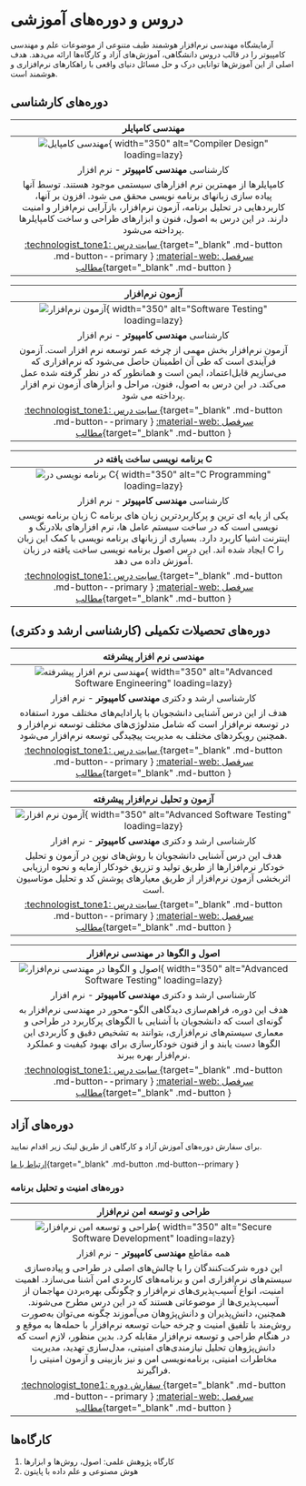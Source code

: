 # دروس و دوره‌های آموزشی

آزمایشگاه مهندسی نرم‌افزار هوشمند طیف متنوعی از موضوعات علم و مهندسی کامپیوتر را در قالب‌ دروس دانشگاهی، آموزش‌های آزاد و کارگاه‌ها ارائه می‌دهد. 
هدف اصلی از این آموزش‌ها توانایی درک و حل مسائل دنیای واقعی با راهکارهای نرم‌افزاری و هوشمند است. 

## دوره‌های کارشناسی 

<div class="grid cards" markdown>

<!-- Compiler -->
<div class="grid" markdown>

|                                                                                                                                   **مهندسی کامپایلر**                                                                                                                                   |
|:---------------------------------------------------------------------------------------------------------------------------------------------------------------------------------------------------------------------------------------------------------------------------------------:|
|                                                                                               ![مهندسی کامپایل](figs/compiler-logo2.png){ width="350" alt="Compiler Design" loading=lazy}                                                                                               |
|                                                                                                                       کارشناسی  **مهندسی کامپیوتر**  - نرم افزار                                                                                                                        |
| کامپایلرها از مهمترین نرم افزارهای سیستمی موجود هستند. توسط آنها پیاده سازی زبانهای برنامه نویسی محقق می شود. افزون بر آنها، کاربردهایی در تحلیل برنامه، آزمون نرم‌افزار، بازآرایی نرم‌افزار و امنیت دارند. در این درس به اصول، فنون و ابزارهای طراحی و ساخت کامپایلرها پرداخته می‌شود. |
|                                [:technologist_tone1: سایت درس ](https://m-zakeri.github.io/Compilers){target="_blank" .md-button .md-button--primary }             [ :material-web: سرفصل مطالب](compiler_engineering.md){target="_blank" .md-button  }                                 |

</div>

<!-- Software Testing -->
<div class="grid" markdown>

|                                                                                                                               **آزمون نرم‌افزار**                                                                                                                               |
|:-------------------------------------------------------------------------------------------------------------------------------------------------------------------------------------------------------------------------------------------------------------------------------:|
|                                                                                         ![آزمون نرم‌افزار](figs/software-testing.jpg){ width="350" alt="Software Testing" loading=lazy}                                                                                         |
|                                                                                                                   کارشناسی   **مهندسی کامپیوتر**  - نرم افزار                                                                                                                   |
| آزمون نرم‌افزار بخش مهمی از چرخه عمر توسعه نرم افزار است. آزمون فرآیندی است که طی آن اطمینان حاصل می‌شود که نرم‌افزاری که می‌سازیم قابل‌اعتماد، ایمن است و همانطور که در نظر گرفته شده عمل می‌کند.  در این درس به اصول، فنون، مراحل و ابزارهای آزمون نرم افزار پرداخته می شود. |
|                           [:technologist_tone1: سایت درس ](https://m-zakeri.github.io/SoftwareTesting){target="_blank" .md-button .md-button--primary }             [ :material-web: سرفصل مطالب](software_testing.md){target="_blank" .md-button  }                            |

</div>

<!-- Computer Programming -->
<div class="grid" markdown>

|                                                                                                                                **برنامه نویسی ساخت یافته در C**                                                                                                                                |
|:----------------------------------------------------------------------------------------------------------------------------------------------------------------------------------------------------------------------------------------------------------------------------------------------:|
|                                                                                                  ![برنامه نویسی در C ](figs/c-programming.png){ width="350" alt="C Programming" loading=lazy}                                                                                                  |
|                                                                                                                          کارشناسی   **مهندسی کامپیوتر**  - نرم افزار                                                                                                                           |
| زبان برنامه نویسی C یکی از پایه ای ترین و پرکاربردترین زبان های برنامه نویسی است که در ساخت سیستم عامل ها، نرم افزارهای بلادرنگ و اینترنت اشیا کاربرد دارد. بسیاری از زبانهای برنامه نویسی با کمک این زبان ایجاد شده اند. این درس اصول برنامه نویسی ساخت یافته در زبان C را آموزش داده می دهد. |
|                                           [:technologist_tone1: سایت درس ](https://m-zakeri.github.io/CP){target="_blank" .md-button .md-button--primary }             [ :material-web: سرفصل مطالب](c_programming.md){target="_blank" .md-button  }                                           |

</div>

</div>




## دوره‌های تحصیلات تکمیلی (کارشناسی ارشد و دکتری)

<div class="grid cards" markdown>

<!-- Advanced Software Engineering -->
<div class="grid" markdown>

|                                                                                                                **مهندسی نرم افزار پیشرفته**                                                                                                                |
|:----------------------------------------------------------------------------------------------------------------------------------------------------------------------------------------------------------------------------------------------------------:|
|                                                                         ![مهندسی نرم افزار پیشرفته ](figs/ase.jpg){ width="350" alt="Advanced Software Engineering" loading=lazy}                                                                          |
|                                                                                                  کارشناسی ارشد و دکتری  **مهندسی کامپیوتر**  - نرم افزار                                                                                                   |
|                           هدف از این درس آشنایی دانشجویان با پارادایم‌های مختلف مورد استفاده در توسعه نرم‌افزار است که شامل متدلوژی‌های مختلف توسعه نرم‌افزار و همچنین رویکردهای مختلف به مدیریت پیچیدگی توسعه نرم‌افزار می‌شود.                           |
| [:technologist_tone1: سایت درس ](https://m-zakeri.github.io/advanced-software-engineering.html){target="_blank" .md-button .md-button--primary }             [ :material-web: سرفصل مطالب](software_engineering_advanced.md){target="_blank" .md-button  } |

</div>

<!-- Advanced Software Testing and Program Analysis -->
<div class="grid" markdown>

|                                                                                                 **آزمون و تحلیل نرم‌افزار پیشرفته**                                                                                                 |
|:-----------------------------------------------------------------------------------------------------------------------------------------------------------------------------------------------------------------------------------:|
|                                                          ![آزمون نرم افزار](figs/software-testing-advanced.jpg){ width="350" alt="Advanced Software Testing" loading=lazy}                                                          |
|                                                                                      کارشناسی ارشد و دکتری   **مهندسی کامپیوتر**  - نرم افزار                                                                                       |
|            هدف این درس آشنایی دانشجویان با روش‌های نوین در آزمون و تحلیل  خودکار نرم‌افزارها از طریق تولید و تزریق  خودکار آزمایه و نحوه ارزیابی اثربخشی آزمون نرم‌افزار از طریق معیارهای پوشش کد و تحلیل موتاسیون است.             |
| [:technologist_tone1: سایت درس ](https://m-zakeri.github.io/SoftwareTesting){target="_blank" .md-button .md-button--primary }             [ :material-web: سرفصل مطالب](software_testing_advanced.md){target="_blank" .md-button  } |

</div>

<!-- Patterns in Software Engineering -->
<div class="grid" markdown>

|                                                                                                                            **اصول و الگوها در مهندسی نرم‌افزار**                                                                                                                            |
|:-------------------------------------------------------------------------------------------------------------------------------------------------------------------------------------------------------------------------------------------------------------------------------------------:|
|                                                                                       ![اصول و الگوها در مهندسی نرم‌افزار ](figs/software-engineering-patterns-and-principles.jpg){ width="350" alt="Advanced Software Testing" loading=lazy}                                                                                        |
|                                                                                                                  کارشناسی ارشد و دکتری   **مهندسی کامپیوتر**  - نرم افزار                                                                                                                   |
|  هدف این دوره، فراهم‌سازی دیدگاهی الگو-محور در مهندسی نرم‌افزار به گونه‌ای است که دانشجویان با آشنایی با الگوهای پرکاربرد در طراحی و معماری سیستم‌های نرم‌افزاری، بتوانند به تشخیص دقیق و کاربردی این الگوها دست یابند و از فنون خودکارسازی برای بهبود کیفیت و عملکرد نرم‌افزار بهره ببرند. | 
|          [:technologist_tone1: سایت درس ](https://www.m-zakeri.ir/patterns-and-principle-in-software-engineering.html){target="_blank" .md-button .md-button--primary }             [ :material-web: سرفصل مطالب](software_engineering_patterns.md){target="_blank" .md-button  }           |

</div>

</div>



## دوره‌های آزاد

برای سفارش دوره‌های آموزش آزاد و کارگاهی از طریق لینک زیر اقدام نمایید. 

[ارتباط با ما](../contact.md){target="_blank" .md-button .md-button--primary } 


### دوره‌های امنیت و تحلیل برنامه


<div class="grid cards" markdown>

<!--  Secure software design and development -->
<div class="grid" markdown>

|                                                                                                                                                                                                                                                                                                **طراحی و توسعه امن نرم‌افزار**                                                                                                                                                                                                                                                                                                |
|:-----------------------------------------------------------------------------------------------------------------------------------------------------------------------------------------------------------------------------------------------------------------------------------------------------------------------------------------------------------------------------------------------------------------------------------------------------------------------------------------------------------------------------------------------------------------------------------------------------------------------------:|
|                                                                                                                                                                                                                                              ![طراحی و توسعه امن نرم‌افزار ](figs/secure-software-development.png){ width="350" alt="Secure Software Development" loading=lazy}                                                                                                                                                                                                                                               |
|                                                                                                                                                                                                                                                                                         همه مقاطع   **مهندسی کامپیوتر**  - نرم افزار                                                                                                                                                                                                                                                                                          |
| این دوره شرکت‌کنندگان را با چالش‌های اصلی در طراحی و پیاده‌سازی سیستم‌های نرم‌افزاری امن و برنامه‌های کاربردی امن آشنا می‌سازد. اهمیت امنیت، انواع آسیب‌پذیری‌های نرم‌افزار و چگونگی بهره‌بردن مهاجمان از آسیب‌پذیری‌ها از موضوعاتی هستند که در این درس مطرح می‌شوند. همچنین، دانش‌پذیران و دانش‌پژوهان می‌آموزند چگونه می‌توان به‌صورت روش‌مند با تلفیق امنیت و چرخه حیات توسعه نرم‌افزار با حمله‌ها به موقع و در هنگام طراحی و توسعه نرم‌افزار مقابله کرد. بدین منظور، لازم است که دانش‌پژوهان تحلیل نیازمندی‌های امنیتی، مدل‌سازی تهدید، مدیریت مخاطرات امنیتی، برنامه‌نویسی امن و نیز بازبینی و آزمون امنیتی را فراگیرند. | 
|                                                                                                                                                                                                          [:technologist_tone1: سفارش دوره ](../contact.md){target="_blank" .md-button .md-button--primary }             [ :material-web: سرفصل مطالب](secure_software_development.md){target="_blank" .md-button  }                                                                                                                                                                                                           |

</div>

</div>



## کارگاه‌ها 

1. کارگاه پژوهش علمی: اصول، روش‌ها و ابزارها
2. هوش مصنوعی و علم داده با پایتون


